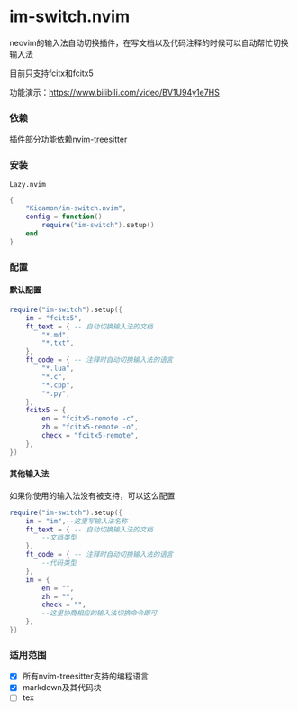 # im-switch.nvim
neovim的输入法自动切换插件，在写文档以及代码注释的时候可以自动帮忙切换输入法

目前只支持fcitx和fcitx5

功能演示：https://www.bilibili.com/video/BV1U94y1e7HS

### 依赖
插件部分功能依赖[nvim-treesitter](https://github.com/nvim-treesitter/nvim-treesitter)

### 安装
`Lazy.nvim`
```lua
{
    "Kicamon/im-switch.nvim",
    config = function()
        require("im-switch").setup()
    end
}
```

### 配置
#### 默认配置
```lua
require("im-switch").setup({
	im = "fcitx5",
	ft_text = { -- 自动切换输入法的文档
		"*.md",
		"*.txt",
	},
	ft_code = { -- 注释时自动切换输入法的语言
		"*.lua",
		"*.c",
		"*.cpp",
		"*.py",
	},
	fcitx5 = {
		en = "fcitx5-remote -c",
		zh = "fcitx5-remote -o",
		check = "fcitx5-remote",
	},
})
```

#### 其他输入法
如果你使用的输入法没有被支持，可以这么配置
```lua
require("im-switch").setup({
	im = "im",--这里写输入法名称
	ft_text = { -- 自动切换输入法的文档
        --文档类型
	},
	ft_code = { -- 注释时自动切换输入法的语言
        --代码类型
	},
	im = {
		en = "",
		zh = "",
		check = "",
        --这里协商相应的输入法切换命令即可
	},
})
```

### 适用范围
- [x] 所有nvim-treesitter支持的编程语言
- [x] markdown及其代码块
- [ ] tex
